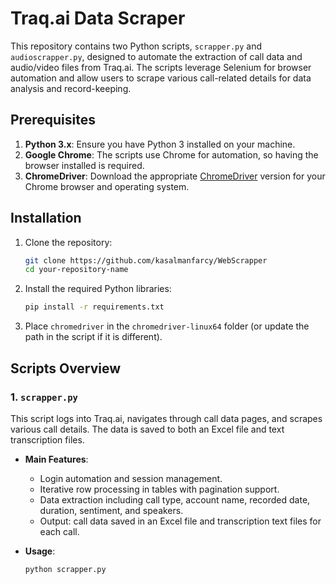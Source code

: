 # Traq.ai Data Scraper

This repository contains two Python scripts, `scrapper.py` and `audioscrapper.py`, designed to automate the extraction of call data and audio/video files from Traq.ai. The scripts leverage Selenium for browser automation and allow users to scrape various call-related details for data analysis and record-keeping.

## Prerequisites

1. **Python 3.x**: Ensure you have Python 3 installed on your machine.
2. **Google Chrome**: The scripts use Chrome for automation, so having the browser installed is required.
3. **ChromeDriver**: Download the appropriate [ChromeDriver](https://sites.google.com/a/chromium.org/chromedriver/downloads) version for your Chrome browser and operating system.

## Installation

1. Clone the repository:

    ```bash
    git clone https://github.com/kasalmanfarcy/WebScrapper
    cd your-repository-name
    ```

2. Install the required Python libraries:

    ```bash
    pip install -r requirements.txt
    ```

3. Place `chromedriver` in the `chromedriver-linux64` folder (or update the path in the script if it is different).

## Scripts Overview

### 1. `scrapper.py`

This script logs into Traq.ai, navigates through call data pages, and scrapes various call details. The data is saved to both an Excel file and text transcription files.

- **Main Features**:
  - Login automation and session management.
  - Iterative row processing in tables with pagination support.
  - Data extraction including call type, account name, recorded date, duration, sentiment, and speakers.
  - Output: call data saved in an Excel file and transcription text files for each call.

- **Usage**:
  ```bash
  python scrapper.py
